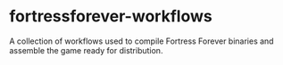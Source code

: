 # fortressforever-workflows
A collection of workflows used to compile Fortress Forever binaries and assemble the game ready for distribution.
